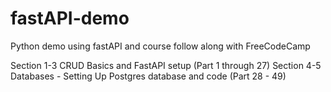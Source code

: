 # fastAPI-demo
Python demo using fastAPI and course follow along with FreeCodeCamp

Section 1-3 CRUD Basics and FastAPI setup (Part 1 through 27)
Section 4-5 Databases - Setting Up Postgres database and code (Part 28 - 49)
